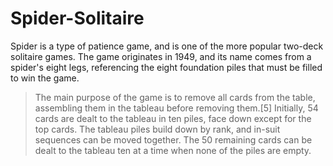 # Spider-Solitaire
Spider is a type of patience game, and is one of the more popular two-deck solitaire games. The game originates in 1949, and its name comes from a spider's eight legs, referencing the eight foundation piles that must be filled to win the game.

>The main purpose of the game is to remove all cards from the table, assembling them in the tableau before removing them.[5] Initially, 54 cards are dealt to the tableau in ten piles, face down except for the top cards. The tableau piles build down by rank, and in-suit sequences can be moved together. The 50 remaining cards can be dealt to the tableau ten at a time when none of the piles are empty.
